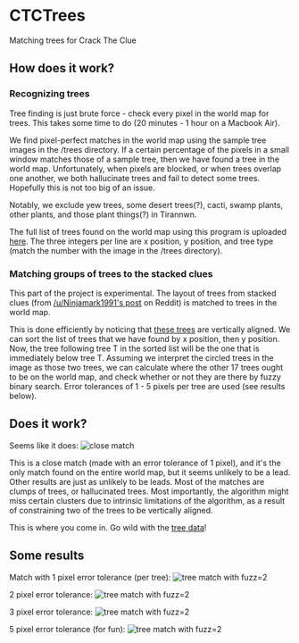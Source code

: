 # CTCTrees
Matching trees for Crack The Clue

## How does it work?

### Recognizing trees

Tree finding is just brute force - check every pixel in the world map for trees. This takes some time to do (20 minutes - 1 hour on a Macbook Air).

We find pixel-perfect matches in the world map using the sample tree images in the /trees directory. If a certain percentage of the pixels in a small window matches those of a sample tree, then we have found a tree in the world map. Unfortunately, when pixels are blocked, or when trees overlap one another, we both hallucinate trees and fail to detect some trees. Hopefully this is not too big of an issue.

Notably, we exclude yew trees, some desert trees(?), cacti, swamp plants, other plants, and those plant things(?) in Tirannwn.

The full list of trees found on the world map using this program is uploaded [here](http://pastebin.com/GKSamjU9). The three integers per line are x position, y position, and tree type (match the number with the image in the /trees directory).

### Matching groups of trees to the stacked clues

This part of the project is experimental. The layout of trees from stacked clues (from [/u/Ninjamark1991's post](https://www.reddit.com/r/CrackTheClue/comments/4vynzy/using_trees_as_a_clue/) on Reddit) is matched to trees in the world map.

This is done efficiently by noticing that [these trees](http://i.imgur.com/JBTG048.png) are vertically aligned. We can sort the list of trees that we have found by x position, then y position. Now, the tree following tree T in the sorted list will be the one that is immediately below tree T. Assuming we interpret the circled trees in the image as those two trees, we can calculate where the other 17 trees ought to be on the world map, and check whether or not they are there by fuzzy binary search. Error tolerances of 1 - 5 pixels per tree are used (see results below).

## Does it work?

Seems like it does:
![close match](http://i.imgur.com/ahxxWCr.png)

This is a close match (made with an error tolerance of 1 pixel), and it's the only match found on the entire world map, but it seems unlikely to be a lead. Other results are just as unlikely to be leads. Most of the matches are clumps of trees, or hallucinated trees. Most importantly, the algorithm might miss certain clusters due to intrinsic limitations of the algorithm, as a result of constraining two of the trees to be vertically aligned.

This is where you come in. Go wild with the [tree data](http://pastebin.com/GKSamjU9)!

## Some results

Match with 1 pixel error tolerance (per tree):
![tree match with fuzz=2](http://i.imgur.com/6AXAxHI.png)

2 pixel error tolerance:
![tree match with fuzz=2](http://i.imgur.com/KMH9LKC.png)

3 pixel error tolerance:
![tree match with fuzz=2](http://i.imgur.com/OkKfNy5.png)

5 pixel error tolerance (for fun):
![tree match with fuzz=2](http://i.imgur.com/ovxFEBj.png)
